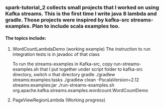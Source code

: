 ### spark-tutorial_2 collects small projects that I worked on using Kafka streams.  This is the first time I write java 8 lambda  and gradle.  Those projects were inspired by kafka-src streams-examples.  Plan to include scala examples too.
#### The topics include:
   1. WordCountLambdaDemo (working example)
      The instruction to run integration tests is in javadoc of that class
       
      To run the streams-examples in Kafka-src, copy run-streams-examples.sh that I put together under script folder
      to kafka-src directory, switch o that directory 
      gradle
      ./gradlew streams:examples:tasks
      ./gradlew clean -PscalaVersion=2.12 streams:examples:jar
      ./run-streams-examples.sh org.apache.kafka.streams.examples.wordcount.WordCountDemo
      
   2. PageViewRegionLambda (Working progress)   
      
      